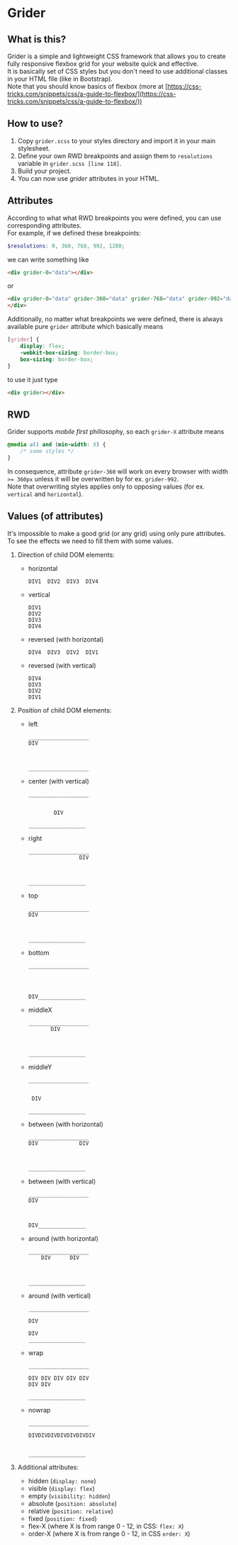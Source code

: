 # Grider

## What is this?
Grider is a simple and lightweight CSS framework that allows you to create fully responsive flexbox grid for your website quick and effective.  
It is basically set of CSS styles but you don't need to use additional classes in your HTML file (like in Bootstrap).  
Note that you should know basics of flexbox (more at [https://css-tricks.com/snippets/css/a-guide-to-flexbox/](https://css-tricks.com/snippets/css/a-guide-to-flexbox/))

## How to use?
1. Copy `grider.scss` to your styles directory and import it in your main stylesheet.
2. Define your own RWD breakpoints and assign them to `resolutions` variable in `grider.scss [line 118]`.
3. Build your project.
4. You can now use <i>grider</i> attributes in your HTML.

## Attributes
According to what what RWD breakpoints you were defined, you can use corresponding attributes.    
For example, if we defined these breakpoints:
```SCSS
$resolutions: 0, 360, 768, 992, 1280;
```
we can write something like
```HTML
<div grider-0="data"></div>
```
or
```HTML
<div grider-0="data" grider-360="data" grider-768="data" grider-992="data" grider-1280="data">
</div>
```

Additionally, no matter what breakpoints we were defined, there is always available pure `grider` attribute which basically means
```CSS
[grider] {
    display: flex;
    -webkit-box-sizing: border-box;
    box-sizing: border-box;
}
```
to use it just type
```HTML
<div grider></div>
```

## RWD
Grider supports <i>mobile first</i> phillosophy, so each `grider-X` attribute means
```CSS
@media all and (min-width: X) {
    /* some styles */
}
```
In consequence, attribute `grider-360` will work on every browser with width `>= 360px` unless it will be overwritten by for ex. `grider-992`.  
Note that overwriting styles applies only to opposing values (for ex. `vertical` and `horizontal`).

## Values (of attributes)
It's impossible to make a good grid (or any grid) using only pure attributes. To see the effects we need to fill them with some values.

1. Direction of child DOM elements:

    - horizontal
       ```
       DIV1  DIV2  DIV3  DIV4 
       ```
    - vertical
        ```
        DIV1
        DIV2
        DIV3
        DIV4 
        ```
    - reversed (with horizontal)
        ```
       DIV4  DIV3  DIV2  DIV1 
       ```
    - reversed (with vertical)
        ```
       DIV4
       DIV3
       DIV2
       DIV1 
       ```

2. Position of child DOM elements:

    - left
        ```
        ___________________
        DIV
          
          
          
        ___________________
        ```
       
    - center (with vertical)
        ```
        ___________________
                  
                  
                DIV
                  
        __________________
       ```
    - right
        ```
        ___________________
                        DIV
                  
                
                  
        __________________
       ```
    - top
        ```
        ___________________
        DIV                
                  
                
                  
        __________________
       ```
    - bottom
        ```
        ___________________
                        
                  
                
                  
        DIV_______________
       ```
    - middleX
        ```
        ___________________
               DIV       
                  
                
                  
        __________________
       ```
    - middleY
        ```
        ___________________
                      
                  
         DIV       
                  
        __________________
       ```
    - between (with horizontal)
        ```
        ___________________
        DIV             DIV
                  
                
                  
        __________________
       ```
    - between (with vertical)
        ```
        ___________________
        DIV             
                  
                
                  
        DIV_______________
       ```
    - around (with horizontal)
        ```
        ___________________
            DIV      DIV
                  
                
                  
        __________________
       ```
    - around (with vertical)
        ```
        ___________________
                     
        DIV          
                
        DIV       
        __________________
       ```
    - wrap
        ```
        ___________________
                     
        DIV DIV DIV DIV DIV 
        DIV DIV        
              
        __________________
       ```
    - nowrap
        ```
        ___________________
                     
        DIVDIVDIVDIVDIVDIVDIV 
        
              
        __________________
       ```
    

3. Additional attributes:
    
    - hidden (`display: none`)
    - visible (`display: flex`)
    - empty (`visibility: hidden`)
    - absolute (`position: absolute`)
    - relative (`position: relative`)
    - fixed (`position: fixed`)
    - flex-X (where X is from range 0 - 12, in CSS: `flex: X`)
    - order-X (where X is from range 0 - 12, in CSS `order: X`)
